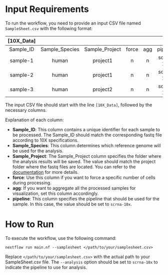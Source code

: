 # Input Requirements

To run the workflow, you need to provide an input CSV file named `SampleSheet.csv` with the following format:

| [10X_Data]  |                   |                   |          |        |              |
|:-----------:|:-----------------:|:-----------------:|:--------:|:------:|:------------:|
| Sample_ID   | Sample_Species    | Sample_Project    | force    | agg    | pipeline     |
| sample-1    | human             | project1          | n        | n      | scrna-10x    |
| sample-2    | human             | project1          | n        | n      | scrna-10x    |
| sample-3    | human             | project2          | n        | n      | scrna-10x    |

The input CSV file should start with the line `[10X_Data]`, followed by the necessary columns.

Explanation of each column:

* **Sample_ID**: This column contains a unique identifier for each sample to be processed. The Sample_ID should match the corresponding fastq file according to 10X specifications.
* **Sample_Species**: This column determines which reference genome will be used for the analysis.
* **Sample_Project**: The Sample_Project column specifies the folder where the analysis results will be saved. The value should match the project folder where the fastq files are located. You can refer to the [documentation](/docs/Setup.md) for more details.
* **force**: Use this column if you want to force a specific number of cells during processing.
* **agg**: If you want to aggregate all the processed samples for visualization, set this column accordingly.
* **pipeline**: This column specifies the pipeline that should be used for the sample. In this case, the value should be set to `scrna-10x`.

# How to Run

To execute the workflow, use the following command:

```
nextflow run main.nf --samplesheet </path/to/your/samplesheet.csv> 
```

Replace `</path/to/your/samplesheet.csv>` with the actual path to your SampleSheet.csv file. The `--analysis` option should be set to `scrna-10x` to indicate the pipeline to use for analysis.